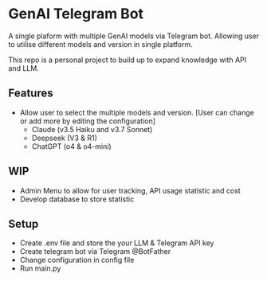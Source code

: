 # GenAI Telegram Bot
A single plaform with multiple GenAI models via Telegram bot. Allowing user to utilise different models and version in single platform.

This repo is a personal project to build up to expand knowledge with API and LLM.

## Features
- Allow user to select the multiple models and version. [User can change or add more by editing the configuration]
    - Claude (v3.5 Haiku and v3.7 Sonnet)
    - Deepseek (V3 & R1)
    - ChatGPT (o4 & o4-mini)

##  WIP
- Admin Menu to allow for user tracking, API usage statistic and cost
- Develop database to store statistic


## Setup
- Create .env file and store the your LLM & Telegram API key
- Create telegram bot via Telegram @BotFather
- Change configuration in config file
- Run main.py
